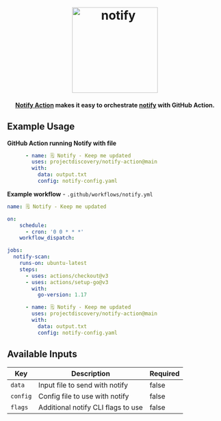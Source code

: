 <h1 align="center">
  <img src="https://github.com/projectdiscovery/notify/blob/master/static/notify-logo.png" alt="notify" width="200px"></a>
  <br>
</h1>

<h4 align="center"><a href="https://github.com/projectdiscovery/notify-action">Notify Action</a> makes it easy to orchestrate <a href="https://github.com/projectdiscovery/notify">notify</a> with GitHub Action.</h4>



Example Usage
-----

**GitHub Action running Notify with file**

```yaml
      - name: 🗒 Notify - Keep me updated
        uses: projectdiscovery/notify-action@main
        with:
          data: output.txt
          config: notify-config.yaml
```

**Example workflow** - `.github/workflows/notify.yml`


```yaml
name: 🗒 Notify - Keep me updated

on:
    schedule:
      - cron: '0 0 * * *'
    workflow_dispatch:

jobs:
  notify-scan:
    runs-on: ubuntu-latest
    steps:
      - uses: actions/checkout@v3
      - uses: actions/setup-go@v3
        with:
          go-version: 1.17

      - name: 🗒 Notify - Keep me updated
        uses: projectdiscovery/notify-action@main
        with:
          data: output.txt
          config: notify-config.yaml
```


Available Inputs
------

| Key      | Description                        | Required |
|----------|------------------------------------|----------|
| `data`   | Input file to send with notify     | false    |
| `config` | Config file to use with notify     | false    |
| `flags`  | Additional notify CLI flags to use | false    |
